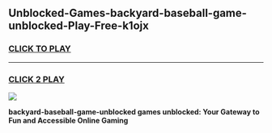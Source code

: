 
## Unblocked-Games-backyard-baseball-game-unblocked-Play-Free-k1ojx
<h3>
<a href="https://premium76.site?title=backyard-baseball-game-unblocked&ref=18A">CLICK TO PLAY</a></h3>
<hr>

<h3>
<a href="https://premium76.site?title=backyard-baseball-game-unblocked&ref=18A">CLICK 2 PLAY</a>
  
</h3>

<a href="https://premium76.site?title=backyard-baseball-game-unblocked&ref=18A"><img src="https://clearcache.store/games.png"></a>


**backyard-baseball-game-unblocked games unblocked: Your Gateway to Fun and Accessible Online Gaming**
